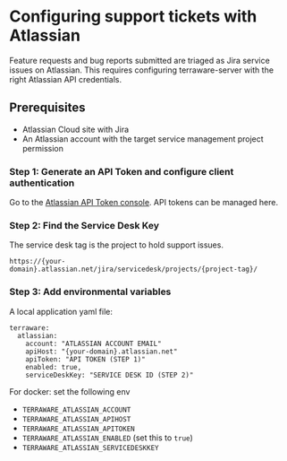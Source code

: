 # Configuring support tickets with Atlassian

Feature requests and bug reports submitted are triaged as Jira service issues on Atlassian. This requires configuring terraware-server with the right Atlassian API credentials.

## Prerequisites

- Atlassian Cloud site with Jira
- An Atlassian account with the target service management project permission

### Step 1: Generate an API Token and configure client authentication

Go to the [Atlassian API Token console](https://id.atlassian.com/manage-profile/security/api-tokens). API tokens can be managed here.

### Step 2: Find the Service Desk Key

The service desk tag is the project to hold support issues.

`https://{your-domain}.atlassian.net/jira/servicedesk/projects/{project-tag}/`

### Step 3: Add environmental variables

A local application yaml file:

```
terraware:
  atlassian:
    account: "ATLASSIAN ACCOUNT EMAIL"
    apiHost: "{your-domain}.atlassian.net"
    apiToken: "API TOKEN (STEP 1)"
    enabled: true,
    serviceDeskKey: "SERVICE DESK ID (STEP 2)"
```

For docker: set the following env

- `TERRAWARE_ATLASSIAN_ACCOUNT`
- `TERRAWARE_ATLASSIAN_APIHOST`
- `TERRAWARE_ATLASSIAN_APITOKEN`
- `TERRAWARE_ATLASSIAN_ENABLED` (set this to `true`)
- `TERRAWARE_ATLASSIAN_SERVICEDESKKEY`

